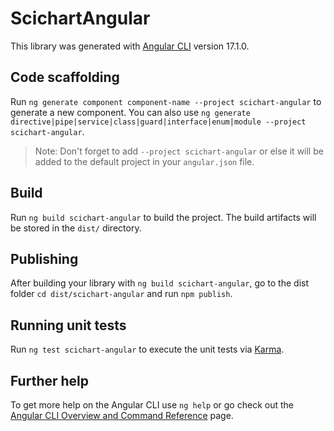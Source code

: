 # ScichartAngular

This library was generated with [Angular CLI](https://github.com/angular/angular-cli) version 17.1.0.

## Code scaffolding

Run `ng generate component component-name --project scichart-angular` to generate a new component. You can also use `ng generate directive|pipe|service|class|guard|interface|enum|module --project scichart-angular`.
> Note: Don't forget to add `--project scichart-angular` or else it will be added to the default project in your `angular.json` file. 

## Build

Run `ng build scichart-angular` to build the project. The build artifacts will be stored in the `dist/` directory.

## Publishing

After building your library with `ng build scichart-angular`, go to the dist folder `cd dist/scichart-angular` and run `npm publish`.

## Running unit tests

Run `ng test scichart-angular` to execute the unit tests via [Karma](https://karma-runner.github.io).

## Further help

To get more help on the Angular CLI use `ng help` or go check out the [Angular CLI Overview and Command Reference](https://angular.io/cli) page.
